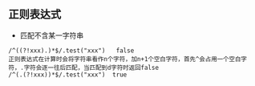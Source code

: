 ## 正则表达式
+ 匹配不含某一字符串
```
/^((?!xxx).)*$/.test("xxx")   false
正则表达式在计算时会将字符串看作n个字符，加n+1个空白字符，首先^会占用一个空白字符，.字符会逐一往后匹配，当匹配到d字符时返回false
/^(.(?!xxx))*$/.test("xxx")  true
```
